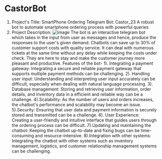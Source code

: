 # CastorBot
1. Project's Title: SmartPhone Ordering Telegram Bot: Castor_23
A robust bot to automate smartphone ordering process with powerful queries
2. Project Description: ![image](https://user-images.githubusercontent.com/110286040/215347315-ec3b494f-11a7-4e4c-ae53-206d62d5410f.png)
The bot is an interactive telegram bot which takes in the input from user as messages and hence, produce the responses to the user's given demand.
Chatbots can save up to 30% of customer support costs with quality service. It can deal with numerous tickets at the same time without any delay while keeping the costs under check. They are here to stay and make the customer journey more pleasant and productive.
Features of the bot-
1). Integrating a payment gateway: Integrating a secure and reliable payment gateway that supports multiple payment methods can be challenging.
2). Handling user input: Understanding and interpreting user input accurately can be difficult, especially when dealing with natural language processing.
3). Database management: Storing and retrieving user information, order details, and inventory data in a efficient and reliable way can be a challenge.
4).Scalability: As the number of users and orders increases, the chatbot's performance and scalability may become an issue.
5).Security: Ensuring that user data and payment information is securely stored and transmitted can be a challenge.
6). User Experience: Creating a user-friendly and intuitive interface that guides users through the ordering process can be difficult.
7).Updating and maintaining the chatbot: Keeping the chatbot up-to-date and fixing bugs can be time-consuming and resource-intensive.
8).Integration with other systems: Integrating the chatbot with other systems such as inventory management, logistics, and customer relationship management systems can be challenging.
